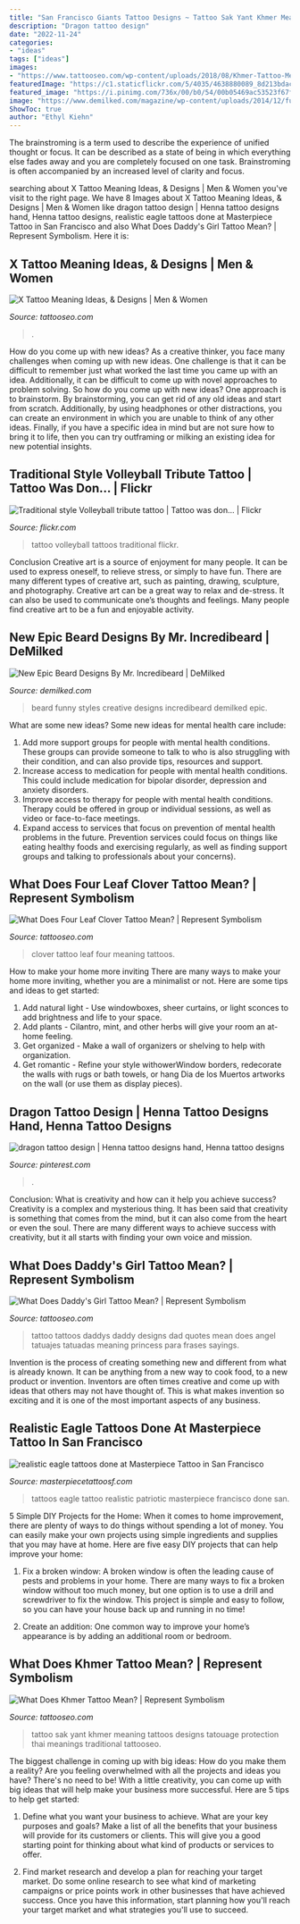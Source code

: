 ```yaml
---
title: "San Francisco Giants Tattoo Designs ~ Tattoo Sak Yant Khmer Meaning Tattoos Designs Tatouage Protection Thai Meanings Traditional Tattooseo"
description: "Dragon tattoo design"
date: "2022-11-24"
categories:
- "ideas"
tags: ["ideas"]
images:
- "https://www.tattooseo.com/wp-content/uploads/2018/08/Khmer-Tattoo-Meaning-42.jpg"
featuredImage: "https://c1.staticflickr.com/5/4035/4638880089_8d213bdacd_b.jpg"
featured_image: "https://i.pinimg.com/736x/00/b0/54/00b05469ac53523f67fddf15c8ff88f9.jpg"
image: "https://www.demilked.com/magazine/wp-content/uploads/2014/12/funny-creative-beard-styles-incredibeard-fb.jpg"
ShowToc: true
author: "Ethyl Kiehn"
---
```



The brainstroming is a term used to describe the experience of unified thought or focus. It can be described as a state of being in which everything else fades away and you are completely focused on one task. Brainstroming is often accompanied by an increased level of clarity and focus.

	

		
searching about X Tattoo Meaning Ideas, &amp; Designs | Men &amp; Women you've visit to the right page. We have 8 Images about X Tattoo Meaning Ideas, &amp; Designs | Men &amp; Women like dragon tattoo design | Henna tattoo designs hand, Henna tattoo designs, realistic eagle tattoos done at Masterpiece Tattoo in San Francisco and also What Does Daddy&#039;s Girl Tattoo Mean? | Represent Symbolism. Here it is:
		
    
## X Tattoo Meaning Ideas, &amp; Designs | Men &amp; Women

<img loading=lazy src="https://www.tattooseo.com/wp-content/uploads/2017/03/X-Tattoo-Meaning-9.jpg" onerror="this.onerror=null;this.src='https://tse3.mm.bing.net/th?id=OIP.axsCyr3tbijTi5El4mipwAAAAA&amp;pid=15.1';" alt="X Tattoo Meaning Ideas, &amp; Designs | Men &amp; Women">

_Source: tattooseo.com_

>. 

	

How do you come up with new ideas?
As a creative thinker, you face many challenges when coming up with new ideas. One challenge is that it can be difficult to remember just what worked the last time you came up with an idea. Additionally, it can be difficult to come up with novel approaches to problem solving.  So how do you come up with new ideas? 
One approach is to brainstorm. By brainstorming, you can get rid of any old ideas and start from scratch. Additionally, by using headphones or other distractions, you can create an environment in which you are unable to think of any other ideas. Finally, if you have a specific idea in mind but are not sure how to bring it to life, then you can try outframing or milking an existing idea for new potential insights.

    
## Traditional Style Volleyball Tribute Tattoo | Tattoo Was Don… | Flickr

<img loading=lazy src="https://c1.staticflickr.com/5/4035/4638880089_8d213bdacd_b.jpg" onerror="this.onerror=null;this.src='https://tse3.mm.bing.net/th?id=OIP.yH4X9YNqQYR9_8ixc_nTwQHaJ4&amp;pid=15.1';" alt="Traditional style Volleyball tribute tattoo | Tattoo was don… | Flickr">

_Source: flickr.com_

>tattoo volleyball tattoos traditional flickr. 

	

Conclusion
Creative art is a source of enjoyment for many people. It can be used to express oneself, to relieve stress, or simply to have fun. There are many different types of creative art, such as painting, drawing, sculpture, and photography.
Creative art can be a great way to relax and de-stress. It can also be used to communicate one’s thoughts and feelings. Many people find creative art to be a fun and enjoyable activity.

    
## New Epic Beard Designs By Mr. Incredibeard | DeMilked

<img loading=lazy src="https://www.demilked.com/magazine/wp-content/uploads/2014/12/funny-creative-beard-styles-incredibeard-fb.jpg" onerror="this.onerror=null;this.src='https://tse1.mm.bing.net/th?id=OIP.Dz7P45F92PsZj4U8lt1LFQHaD4&amp;pid=15.1';" alt="New Epic Beard Designs By Mr. Incredibeard | DeMilked">

_Source: demilked.com_

>beard funny styles creative designs incredibeard demilked epic. 

	

What are some new ideas?
Some new ideas for mental health care include:
1. Add more support groups for people with mental health conditions. These groups can provide someone to talk to who is also struggling with their condition, and can also provide tips, resources and support.
2. Increase access to medication for people with mental health conditions. This could include medication for bipolar disorder, depression and anxiety disorders.
3. Improve access to therapy for people with mental health conditions. Therapy could be offered in group or individual sessions, as well as video or face-to-face meetings.
4. Expand access to services that focus on prevention of mental health problems in the future. Prevention services could focus on things like eating healthy foods and exercising regularly, as well as finding support groups and talking to professionals about your concerns).

    
## What Does Four Leaf Clover Tattoo Mean? | Represent Symbolism

<img loading=lazy src="https://www.tattooseo.com/wp-content/uploads/2018/04/Four-Leaf-Clover-Tattoo-Meaning-35.jpg" onerror="this.onerror=null;this.src='https://tse1.mm.bing.net/th?id=OIP.Rbbvjy_mZV5Q4547qxSM8gAAAA&amp;pid=15.1';" alt="What Does Four Leaf Clover Tattoo Mean? | Represent Symbolism">

_Source: tattooseo.com_

>clover tattoo leaf four meaning tattoos. 

	

How to make your home more inviting
There are many ways to make your home more inviting, whether you are a minimalist or not. Here are some tips and ideas to get started:
1. Add natural light - Use windowboxes, sheer curtains, or light sconces to add brightness and life to your space.
2. Add plants - Cilantro, mint, and other herbs will give your room an at-home feeling.
3. Get organized - Make a wall of organizers or shelving to help with organization.
4. Get romantic - Refine your style withowerWindow borders, redecorate the walls with rugs or bath towels, or hang Dia de los Muertos artworks on the wall (or use them as display pieces).

    
## Dragon Tattoo Design | Henna Tattoo Designs Hand, Henna Tattoo Designs

<img loading=lazy src="https://i.pinimg.com/736x/00/b0/54/00b05469ac53523f67fddf15c8ff88f9.jpg" onerror="this.onerror=null;this.src='https://tse1.mm.bing.net/th?id=OIP.Esjtpz8J355xgVQLgc5pYQHaJ3&amp;pid=15.1';" alt="dragon tattoo design | Henna tattoo designs hand, Henna tattoo designs">

_Source: pinterest.com_

>. 

	

Conclusion: What is creativity and how can it help you achieve success?
Creativity is a complex and mysterious thing. It has been said that creativity is something that comes from the mind, but it can also come from the heart or even the soul. There are many different ways to achieve success with creativity, but it all starts with finding your own voice and mission.

    
## What Does Daddy&#039;s Girl Tattoo Mean? | Represent Symbolism

<img loading=lazy src="https://www.tattooseo.com/wp-content/uploads/2017/12/Daddys-Girl-Tattoo-8.jpg" onerror="this.onerror=null;this.src='https://tse3.mm.bing.net/th?id=OIP.k5RWVt-eD0QD27jKqhbAgAAAAA&amp;pid=15.1';" alt="What Does Daddy&#039;s Girl Tattoo Mean? | Represent Symbolism">

_Source: tattooseo.com_

>tattoo tattoos daddys daddy designs dad quotes mean does angel tatuajes tatuadas meaning princess para frases sayings. 

	

Invention is the process of creating something new and different from what is already known. It can be anything from a new way to cook food, to a new product or invention. Inventors are often times creative and come up with ideas that others may not have thought of. This is what makes invention so exciting and it is one of the most important aspects of any business.

    
## Realistic Eagle Tattoos Done At Masterpiece Tattoo In San Francisco

<img loading=lazy src="https://masterpiecetattoosf.com/wp-content/uploads/2020/02/190.jpg" onerror="this.onerror=null;this.src='https://tse2.mm.bing.net/th?id=OIP.yth9qdstqiQESKnq4yqhVwHaEi&amp;pid=15.1';" alt="realistic eagle tattoos done at Masterpiece Tattoo in San Francisco">

_Source: masterpiecetattoosf.com_

>tattoos eagle tattoo realistic patriotic masterpiece francisco done san. 

	

5 Simple DIY Projects for the Home:
When it comes to home improvement, there are plenty of ways to do things without spending a lot of money. You can easily make your own projects using simple ingredients and supplies that you may have at home. Here are five easy DIY projects that can help improve your home: 
1. Fix a broken window: A broken window is often the leading cause of pests and problems in your home. There are many ways to fix a broken window without too much money, but one option is to use a drill and screwdriver to fix the window. This project is simple and easy to follow, so you can have your house back up and running in no time!

2. Create an addition: One common way to improve your home’s appearance is by adding an additional room or bedroom.

    
## What Does Khmer Tattoo Mean? | Represent Symbolism

<img loading=lazy src="https://www.tattooseo.com/wp-content/uploads/2018/08/Khmer-Tattoo-Meaning-42.jpg" onerror="this.onerror=null;this.src='https://tse3.mm.bing.net/th?id=OIP.i4jYktZQydqPuCLURNIX7wAAAA&amp;pid=15.1';" alt="What Does Khmer Tattoo Mean? | Represent Symbolism">

_Source: tattooseo.com_

>tattoo sak yant khmer meaning tattoos designs tatouage protection thai meanings traditional tattooseo. 

	

The biggest challenge in coming up with big ideas: How do you make them a reality?
Are you feeling overwhelmed with all the projects and ideas you have? There's no need to be! With a little creativity, you can come up with big ideas that will help make your business more successful. Here are 5 tips to help get started: 
1. Define what you want your business to achieve. What are your key purposes and goals? Make a list of all the benefits that your business will provide for its customers or clients. This will give you a good starting point for thinking about what kind of products or services to offer. 

2. Find market research and develop a plan for reaching your target market. Do some online research to see what kind of marketing campaigns or price points work in other businesses that have achieved success. Once you have this information, start planning how you'll reach your target market and what strategies you'll use to succeed.

